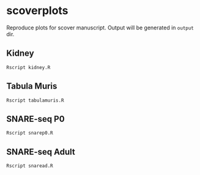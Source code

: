 # scoverplots
Reproduce plots for scover manuscript. Output will be generated in `output` dir. 

## Kidney

```
Rscript kidney.R
```

## Tabula Muris

```
Rscript tabulamuris.R
```

## SNARE-seq P0

```
Rscript snarep0.R
```

## SNARE-seq Adult

```
Rscript snaread.R
```
